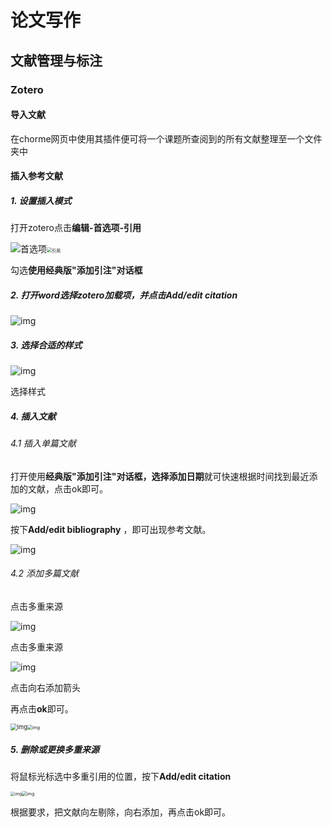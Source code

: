 # 论文写作

## 文献管理与标注

### Zotero

#### 导入文献

在chorme网页中使用其插件便可将一个课题所查阅到的所有文献整理至一个文件夹中

#### 插入参考文献

##### 1. 设置插入模式

打开zotero点击**编辑-首选项-引用**

<img src="./%E8%AE%BA%E6%96%87%E5%86%99%E4%BD%9C.assets/v2-a55b581a73b89550db895e8a51614025_1440w.webp" alt="首选项"  /><img src="./%E8%AE%BA%E6%96%87%E5%86%99%E4%BD%9C.assets/v2-738af414861a048e23ed9e1488d481c0_1440w.webp" alt="引用" style="zoom:50%;" />

勾选**使用经典版"添加引注"对话框**

##### **2**. 打开word选择**zotero加载项，**并点击**Add/edit citation**

![img](./%E8%AE%BA%E6%96%87%E5%86%99%E4%BD%9C.assets/v2-0746610b7e189fd0e92765fc2151e2eb_1440w.webp)

##### 3. 选择合适的样式

![img](./%E8%AE%BA%E6%96%87%E5%86%99%E4%BD%9C.assets/v2-1ad8dbbe41e6ff51ccbe38d2a066a695_1440w.webp)

选择样式

##### 4. 插入文献

###### 4.1 插入单篇文献

打开使用**经典版"添加引注"对话框，**选择**添加日期**就可快速根据时间找到最近添加的文献，点击ok即可。

![img](./%E8%AE%BA%E6%96%87%E5%86%99%E4%BD%9C.assets/v2-d953b307b4c944fa6ff41cc88f1bd5c5_1440w.webp)

按下**Add/edit bibliography** ，即可出现参考文献。

![img](./%E8%AE%BA%E6%96%87%E5%86%99%E4%BD%9C.assets/v2-5b91e362886763771a3f915974ec5754_1440w.webp)

###### 4.2 添加多篇文献

点击多重来源

![img](./%E8%AE%BA%E6%96%87%E5%86%99%E4%BD%9C.assets/v2-1c9056d0e3992d863d5f8a38d100f3e6_1440w.webp)

点击多重来源

![img](./%E8%AE%BA%E6%96%87%E5%86%99%E4%BD%9C.assets/v2-1b1e34c0786b0345399ea25af4a9b3f1_1440w.webp)

点击向右添加箭头

再点击**ok**即可。

<img src="./%E8%AE%BA%E6%96%87%E5%86%99%E4%BD%9C.assets/v2-aa34d5d0bbaa191c1180be69739952a5_1440w.webp" alt="img" style="zoom: 67%;" /><img src="./%E8%AE%BA%E6%96%87%E5%86%99%E4%BD%9C.assets/v2-9301d8bb3fe578cd437342f66e5221d6_1440w.webp" alt="img" style="zoom: 50%;" />

##### 5. 删除或更换多重来源

将鼠标光标选中多重引用的位置，按下**Add/edit citation**

<img src="./%E8%AE%BA%E6%96%87%E5%86%99%E4%BD%9C.assets/v2-00b2085884a510dd4a77ecd24dd87c8d_1440w.webp" alt="img" style="zoom: 45%;" /><img src="./%E8%AE%BA%E6%96%87%E5%86%99%E4%BD%9C.assets/v2-d320a39e705d945b691b277d924124cd_1440w.webp" alt="img" style="zoom:50%;" />

根据要求，把文献向左剔除，向右添加，再点击ok即可。